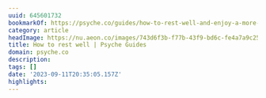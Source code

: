 ```yaml
---
uuid: 645601732
bookmarkOf: https://psyche.co/guides/how-to-rest-well-and-enjoy-a-more-creative-sustainable-life
category: article
headImage: https://nu.aeon.co/images/743d6f3b-f77b-43f9-bd6c-fe4a7a9c25dd/1500x1500.jpg
title: How to rest well | Psyche Guides
domain: psyche.co
description: 
tags: []
date: '2023-09-11T20:35:05.157Z'
highlights: 
---
```



